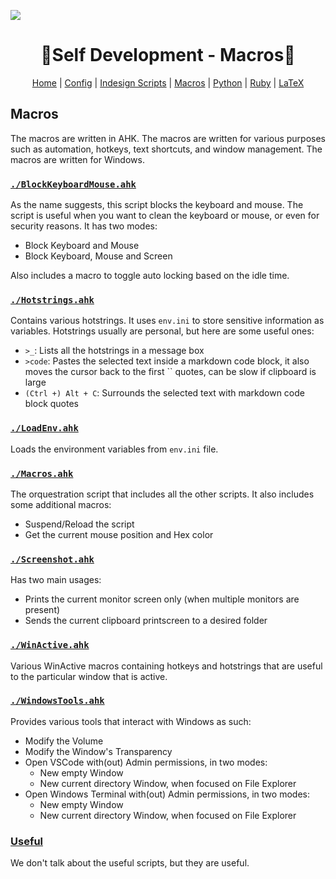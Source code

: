 ![][waves_top]

<div  align="center">
   <h1>🎴Self Development - Macros🎴</h1>

[Home][README_self_development] | [Config][README_config] | [Indesign Scripts][README_indesign_scripts] | [Macros][README_macros] | [Python][README_python] | [Ruby][README_ruby] | [LaTeX][README_tex]

</div>

## Macros

The macros are written in AHK. The macros are written for various purposes such as automation, hotkeys, text shortcuts, and window management. The macros are written for Windows.

### [`./BlockKeyboardMouse.ahk`][BlockKeyboardMouse]

As the name suggests, this script blocks the keyboard and mouse. The script is useful when you want to clean the keyboard or mouse, or even for security reasons. It has two modes:

- Block Keyboard and Mouse
- Block Keyboard, Mouse and Screen

Also includes a macro to toggle auto locking based on the idle time.

### [`./Hotstrings.ahk`][Hotstrings]

Contains various hotstrings. It uses `env.ini` to store sensitive information as variables. Hotstrings usually are personal, but here are some useful ones:

- `>_`: Lists all the hotstrings in a message box
- `>code`: Pastes the selected text inside a markdown code block, it also moves the cursor back to the first `` quotes, can be slow if clipboard is large
- `(Ctrl +) Alt + C`: Surrounds the selected text with markdown code block quotes

### [`./LoadEnv.ahk`][LoadEnv]

Loads the environment variables from `env.ini` file.

### [`./Macros.ahk`][Macros]

The orquestration script that includes all the other scripts. It also includes some additional macros:

- Suspend/Reload the script
- Get the current mouse position and Hex color

### [`./Screenshot.ahk`][Screenshot]

Has two main usages:

- Prints the current monitor screen only (when multiple monitors are present)
- Sends the current clipboard printscreen to a desired folder

### [`./WinActive.ahk`][WinActive]

Various WinActive macros containing hotkeys and hotstrings that are useful to the particular window that is active.

### [`./WindowsTools.ahk`][WindowsTools]

Provides various tools that interact with Windows as such:

- Modify the Volume
- Modify the Window's Transparency
- Open VSCode with(out) Admin permissions, in two modes:
  - New empty Window
  - New current directory Window, when focused on File Explorer
- Open Windows Terminal with(out) Admin permissions, in two modes:
  - New empty Window
  - New current directory Window, when focused on File Explorer

### [Useful][useful]

We don't talk about the useful scripts, but they are useful.

<!-- URLS -->

[README_self_development]: ../README.md
[README_indesign_scripts]: ../indesign_scripts/README.md
[README_macros]: README.md
[README_config]: ../config/README.md
[README_python]: ../python/README.md
[README_ruby]: ../ruby/README.md
[README_tex]: ../tex/README.md
[waves_top]: https://raw.githubusercontent.com/v-amorim/v-amorim/main/svg/Top.svg

<!-- URLS -->

[BlockKeyboardMouse]: ./BlockKeyboardMouse.ahk
[Hotstrings]: ./Hotstrings.ahk
[LoadEnv]: ./LoadEnv.ahk
[Macros]: ./Macros.ahk
[Screenshot]: ./Screenshot.ahk
[WinActive]: ./WinActive.ahk
[WindowsTools]: ./WindowsTools.ahk
[useful]: ./useful
